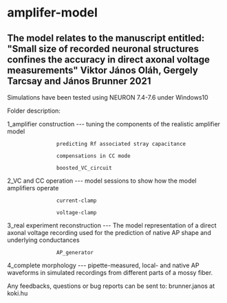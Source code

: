 # amplifer-model

The model relates to the manuscript entitled:
"Small size of recorded neuronal structures confines the accuracy in direct axonal voltage measurements"
	Viktor János Oláh, Gergely Tarcsay and János Brunner
								2021			
----------------------------------------------------------------------------------------------------------
Simulations have been tested using NEURON 7.4-7.6 under Windows10 	

Folder description:

1_amplifier construction --- tuning the components of the realistic amplifier model 

					predicting Rf associated stray capacitance

					compensations in CC mode

					boosted_VC_circuit
					
2_VC and CC operation --- model sessions to show how the model amplifiers operate
			
					current-clamp
					
					voltage-clamp

3_real experiment reconstruction --- The model representation of a direct axonal voltage recording used for the prediction of native AP shape and underlying conductances
			
					AP_generator
					
4_complete morphology --- pipette-measured, local- and native AP waveforms in simulated recordings from different parts of a mossy fiber. 





Any feedbacks, questions or bug reports can be sent to: 
brunner.janos at koki.hu
